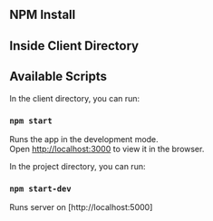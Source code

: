 ## NPM Install

## Inside Client Directory

## Available Scripts

In the client directory, you can run:

### `npm start`

Runs the app in the development mode.<br />
Open [http://localhost:3000](http://localhost:3000) to view it in the browser.

In the project directory, you can run:

### `npm start-dev`

Runs server on [http://localhost:5000]
